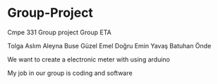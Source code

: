 # Group-Project
Cmpe 331 Group project
Group ETA

Tolga Aslım
Aleyna Buse Güzel
Emel Doğru
Emin Yavaş
Batuhan Önde

We want to create a electronic meter with using arduino

My job in our group is coding and software
